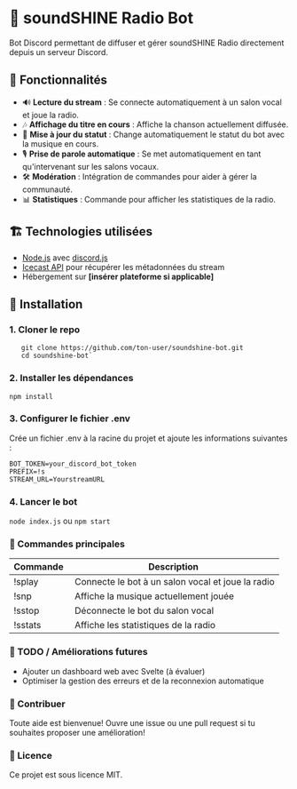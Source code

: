 # 🎵 soundSHINE Radio Bot

Bot Discord permettant de diffuser et gérer soundSHINE Radio directement depuis un serveur Discord.

## 🚀 Fonctionnalités

- 🔊 **Lecture du stream** : Se connecte automatiquement à un salon vocal et joue la radio.
- 🎶 **Affichage du titre en cours** : Affiche la chanson actuellement diffusée.
- 🔄 **Mise à jour du statut** : Change automatiquement le statut du bot avec la musique en cours.
- 🎙️ **Prise de parole automatique** : Se met automatiquement en tant qu'intervenant sur les salons vocaux.
- 🛠️ **Modération** : Intégration de commandes pour aider à gérer la communauté.
- 📊 **Statistiques** : Commande pour afficher les statistiques de la radio.

## 🏗️ Technologies utilisées

- [Node.js](https://nodejs.org/) avec [discord.js](https://discord.js.org/)
- [Icecast API](http://icecast.org/) pour récupérer les métadonnées du stream
- Hébergement sur **[insérer plateforme si applicable]**

## 📜 Installation

### 1. Cloner le repo  
```
   git clone https://github.com/ton-user/soundshine-bot.git
   cd soundshine-bot`
```

### 2. Installer les dépendances  
`npm install`

### 3. Configurer le fichier .env
Crée un fichier .env à la racine du projet et ajoute les informations suivantes :
```
BOT_TOKEN=your_discord_bot_token
PREFIX=!s
STREAM_URL=YourstreamURL
```

### 4. Lancer le bot
`node index.js` ou `npm start`

### 🔧 Commandes principales

Commande	| Description
|----------|----------|
| !splay | Connecte le bot à un salon vocal et joue la radio| 
| !snp | Affiche la musique actuellement jouée| 
| !sstop | Déconnecte le bot du salon vocal| 
| !sstats | Affiche les statistiques de la radio| 

### 📌 TODO / Améliorations futures
- Ajouter un dashboard web avec Svelte (à évaluer)
- Optimiser la gestion des erreurs et de la reconnexion automatique

### 🤝 Contribuer
Toute aide est bienvenue! Ouvre une issue ou une pull request si tu souhaites proposer une amélioration!

### 📜 Licence
Ce projet est sous licence MIT.
